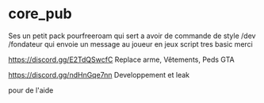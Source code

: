 # core_pub

Ses un petit pack pourfreeroam qui sert a avoir de commande de style /dev /fondateur qui envoie un message au joueur en jeux script tres basic merci


https://discord.gg/E2TdQSwcfC 
Replace arme, Vêtements, Peds GTA

https://discord.gg/ndHnGqe7nn
Developpement et leak

pour de l'aide
